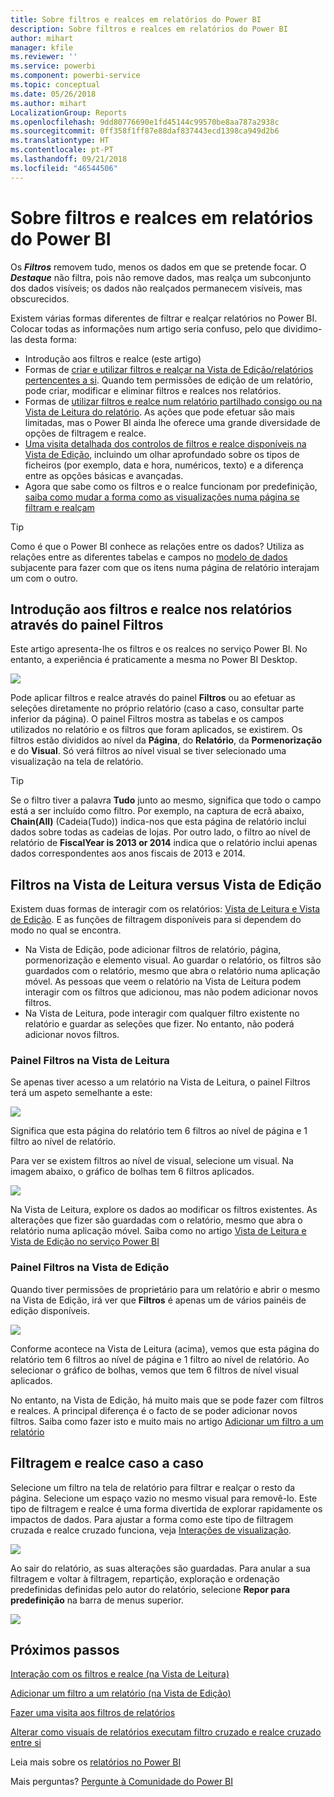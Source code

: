 ```yaml
---
title: Sobre filtros e realces em relatórios do Power BI
description: Sobre filtros e realces em relatórios do Power BI
author: mihart
manager: kfile
ms.reviewer: ''
ms.service: powerbi
ms.component: powerbi-service
ms.topic: conceptual
ms.date: 05/26/2018
ms.author: mihart
LocalizationGroup: Reports
ms.openlocfilehash: 9dd80776690e1fd45144c99570be8aa787a2938c
ms.sourcegitcommit: 0ff358f1ff87e88daf837443ecd1398ca949d2b6
ms.translationtype: HT
ms.contentlocale: pt-PT
ms.lasthandoff: 09/21/2018
ms.locfileid: "46544506"
---
```

# <a name="about-filters-and-highlighting-in-power-bi-reports"></a>Sobre filtros e realces em relatórios do Power BI
Os ***Filtros*** removem tudo, menos os dados em que se pretende focar.  O ***Destaque*** não filtra, pois não remove dados, mas realça um subconjunto dos dados visíveis; os dados não realçados permanecem visíveis, mas obscurecidos.

Existem várias formas diferentes de filtrar e realçar relatórios no Power BI. Colocar todas as informações num artigo seria confuso, pelo que dividimo-las desta forma:

* Introdução aos filtros e realce (este artigo)
* Formas de [criar e utilizar filtros e realçar na Vista de Edição/relatórios pertencentes a si](power-bi-report-add-filter.md). Quando tem permissões de edição de um relatório, pode criar, modificar e eliminar filtros e realces nos relatórios.
* Formas de [utilizar filtros e realce num relatório partilhado consigo ou na Vista de Leitura do relatório](consumer/end-user-reading-view.md). As ações que pode efetuar são mais limitadas, mas o Power BI ainda lhe oferece uma grande diversidade de opções de filtragem e realce.  
* [Uma visita detalhada dos controlos de filtros e realce disponíveis na Vista de Edição](consumer/end-user-report-filter.md), incluindo um olhar aprofundado sobre os tipos de ficheiros (por exemplo, data e hora, numéricos, texto) e a diferença entre as opções básicas e avançadas.
* Agora que sabe como os filtros e o realce funcionam por predefinição, [saiba como mudar a forma como as visualizações numa página se filtram e realçam](consumer/end-user-interactions.md)

> [!TIP]
> Como é que o Power BI conhece as relações entre os dados?  Utiliza as relações entre as diferentes tabelas e campos no [modelo de dados](https://support.office.com/article/Create-a-Data-Model-in-Excel-87e7a54c-87dc-488e-9410-5c75dbcb0f7b?ui=en-US&rs=en-US&ad=US) subjacente para fazer com que os itens numa página de relatório interajam um com o outro.
> 
> 

## <a name="introduction-to-filters-and-highlighting-in-reports-using-the-filters-pane"></a>Introdução aos filtros e realce nos relatórios através do painel Filtros
 Este artigo apresenta-lhe os filtros e os realces no serviço Power BI.  No entanto, a experiência é praticamente a mesma no Power BI Desktop.  

![](media/power-bi-reports-filters-and-highlighting/power-bi-add-filter-reading-view.png)

Pode aplicar filtros e realce através do painel **Filtros** ou ao efetuar as seleções diretamente no próprio relatório (caso a caso, consultar parte inferior da página). O painel Filtros mostra as tabelas e os campos utilizados no relatório e os filtros que foram aplicados, se existirem. Os filtros estão divididos ao nível da **Página**, do **Relatório**, da **Pormenorização** e do **Visual**.  Só verá filtros ao nível visual se tiver selecionado uma visualização na tela de relatório.

> [!TIP]
> Se o filtro tiver a palavra **Tudo** junto ao mesmo, significa que todo o campo está a ser incluído como filtro.  Por exemplo, na captura de ecrã abaixo, **Chain(All)** (Cadeia(Tudo)) indica-nos que esta página de relatório inclui dados sobre todas as cadeias de lojas.  Por outro lado, o filtro ao nível de relatório de **FiscalYear is 2013 or 2014** indica que o relatório inclui apenas dados correspondentes aos anos fiscais de 2013 e 2014.
> 
> 

## <a name="filters-in-reading-view-versus-editing-view"></a>Filtros na Vista de Leitura versus Vista de Edição
Existem duas formas de interagir com os relatórios: [Vista de Leitura e Vista de Edição](consumer/end-user-reading-view.md).  E as funções de filtragem disponíveis para si dependem do modo no qual se encontra.

* Na Vista de Edição, pode adicionar filtros de relatório, página, pormenorização e elemento visual. Ao guardar o relatório, os filtros são guardados com o relatório, mesmo que abra o relatório numa aplicação móvel. As pessoas que veem o relatório na Vista de Leitura podem interagir com os filtros que adicionou, mas não podem adicionar novos filtros.
* Na Vista de Leitura, pode interagir com qualquer filtro existente no relatório e guardar as seleções que fizer.  No entanto, não poderá adicionar novos filtros.

### <a name="the-filters-pane-in-reading-view"></a>Painel Filtros na Vista de Leitura
Se apenas tiver acesso a um relatório na Vista de Leitura, o painel Filtros terá um aspeto semelhante a este:

![](media/power-bi-reports-filters-and-highlighting/power-bi-filter-reading-view.png)

Significa que esta página do relatório tem 6 filtros ao nível de página e 1 filtro ao nível de relatório.

Para ver se existem filtros ao nível de visual, selecione um visual. Na imagem abaixo, o gráfico de bolhas tem 6 filtros aplicados.

![](media/power-bi-reports-filters-and-highlighting/power-bi-filter-visual-level.png)

Na Vista de Leitura, explore os dados ao modificar os filtros existentes. As alterações que fizer são guardadas com o relatório, mesmo que abra o relatório numa aplicação móvel. Saiba como no artigo [Vista de Leitura e Vista de Edição no serviço Power BI](consumer/end-user-reading-view.md)

### <a name="the-filters-pane-in-editing-view"></a>Painel Filtros na Vista de Edição
Quando tiver permissões de proprietário para um relatório e abrir o mesmo na Vista de Edição, irá ver que **Filtros** é apenas um de vários painéis de edição disponíveis.

![](media/power-bi-reports-filters-and-highlighting/power-bi-add-filter-editing-view.png)

Conforme acontece na Vista de Leitura (acima), vemos que esta página do relatório tem 6 filtros ao nível de página e 1 filtro ao nível de relatório. Ao selecionar o gráfico de bolhas, vemos que tem 6 filtros de nível visual aplicados.

No entanto, na Vista de Edição, há muito mais que se pode fazer com filtros e realces. A principal diferença é o facto de se poder adicionar novos filtros. Saiba como fazer isto e muito mais no artigo [Adicionar um filtro a um relatório](power-bi-report-add-filter.md)

## <a name="ad-hoc-filtering-and-highlighting"></a>Filtragem e realce caso a caso
Selecione um filtro na tela de relatório para filtrar e realçar o resto da página. Selecione um espaço vazio no mesmo visual para removê-lo. Este tipo de filtragem e realce é uma forma divertida de explorar rapidamente os impactos de dados. Para ajustar a forma como este tipo de filtragem cruzada e realce cruzado funciona, veja [Interações de visualização](consumer/end-user-interactions.md).

![](media/power-bi-reports-filters-and-highlighting/power-bi-adhoc-filter.gif)

Ao sair do relatório, as suas alterações são guardadas. Para anular a sua filtragem e voltar à filtragem, repartição, exploração e ordenação predefinidas definidas pelo autor do relatório, selecione **Repor para predefinição** na barra de menus superior.

![](media/power-bi-reports-filters-and-highlighting/power-bi-reset-to-default.png)

## <a name="next-steps"></a>Próximos passos
[Interação com os filtros e realce (na Vista de Leitura)](consumer/end-user-reading-view.md)

[Adicionar um filtro a um relatório (na Vista de Edição)](power-bi-report-add-filter.md)

[Fazer uma visita aos filtros de relatórios](consumer/end-user-report-filter.md)

[Alterar como visuais de relatórios executam filtro cruzado e realce cruzado entre si](consumer/end-user-interactions.md)

Leia mais sobre os [relatórios no Power BI](consumer/end-user-reports.md)

Mais perguntas? [Pergunte à Comunidade do Power BI](http://community.powerbi.com/)

